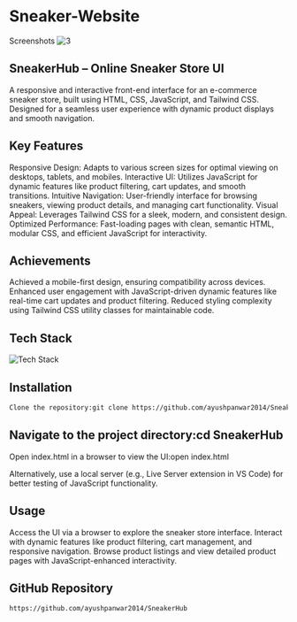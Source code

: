 # Sneaker-Website


Screenshots
![3](https://github.com/user-attachments/assets/003153b3-9e3a-49f7-a594-b61f202b2a94)



## SneakerHub – Online Sneaker Store UI
A responsive and interactive front-end interface for an e-commerce sneaker store, built using HTML, CSS, JavaScript, and Tailwind CSS. Designed for a seamless user experience with dynamic product displays and smooth navigation.

## Key Features

Responsive Design: Adapts to various screen sizes for optimal viewing on desktops, tablets, and mobiles.
Interactive UI: Utilizes JavaScript for dynamic features like product filtering, cart updates, and smooth transitions.
Intuitive Navigation: User-friendly interface for browsing sneakers, viewing product details, and managing cart functionality.
Visual Appeal: Leverages Tailwind CSS for a sleek, modern, and consistent design.
Optimized Performance: Fast-loading pages with clean, semantic HTML, modular CSS, and efficient JavaScript for interactivity.

## Achievements

Achieved a mobile-first design, ensuring compatibility across devices.
Enhanced user engagement with JavaScript-driven dynamic features like real-time cart updates and product filtering.
Reduced styling complexity using Tailwind CSS utility classes for maintainable code.

## Tech Stack

  <img src="https://skillicons.dev/icons?i=html,css,js,git,github&perline=5" alt="Tech Stack" />

## Installation
```bash
Clone the repository:git clone https://github.com/ayushpanwar2014/SneakerHub.git
```

## Navigate to the project directory:cd SneakerHub


Open index.html in a browser to view the UI:open index.html

Alternatively, use a local server (e.g., Live Server extension in VS Code) for better testing of JavaScript functionality.

## Usage

Access the UI via a browser to explore the sneaker store interface.
Interact with dynamic features like product filtering, cart management, and responsive navigation.
Browse product listings and view detailed product pages with JavaScript-enhanced interactivity.

## GitHub Repository
```bash
https://github.com/ayushpanwar2014/SneakerHub
```
